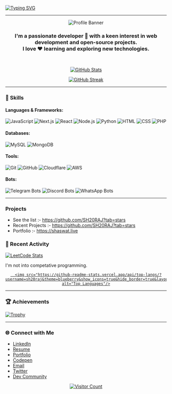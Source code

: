 [![Typing SVG](https://readme-typing-svg.demolab.com?font=Poppins&size=40&pause=1000&color=1461FF&vCenter=true&width=600&lines=Hi+there%2C+I'm+Shaswat+Raj+%F0%9F%91%8B)](https://sh20raj.com)

---

<div align="center">
   <img src="https://img.jsdelivr.com/github.com/SH20RAJ/sh20raj/assets/66713844/344678d0-3795-4d1f-b326-9bdd6846687b" alt="Profile Banner">
   
   <h3>I'm a passionate developer 🚀 with a keen interest in web development and open-source projects.<br>
   I love ❤️ learning and exploring new technologies.
   </h3>

   <br/>

   [![GitHub Stats](https://github-stats-alpha.vercel.app/api?username=sh20raj&cc=000&tc=fff&ic=fff&bc=000)](https://github.com/sh20raj)

   [![GitHub Streak](https://streak-stats.demolab.com?user=sh20raj&theme=highcontrast&border_radius=4&date_format=M%20j%5B%2C%20Y%5D&card_width=500&dates=2661EB&stroke=250D0D)](#)
</div>

---

### 🚀 Skills

#### Languages & Frameworks:
![JavaScript](https://img.shields.io/badge/JavaScript-Expert-yellow?logo=javascript&logoColor=white&style=for-the-badge)
![Next.js](https://img.shields.io/badge/Next.js-Expert-black?logo=next.js&logoColor=white&style=for-the-badge)
![React](https://img.shields.io/badge/React-Intermediate-blue?logo=react&logoColor=white&style=for-the-badge)
![Node.js](https://img.shields.io/badge/Node.js-Expert-green?logo=node.js&logoColor=white&style=for-the-badge)
![Python](https://img.shields.io/badge/Python-Intermediate-blue?logo=python&logoColor=white&style=for-the-badge)
![HTML](https://img.shields.io/badge/HTML-Expert-orange?logo=html5&logoColor=white&style=for-the-badge)
![CSS](https://img.shields.io/badge/CSS-Expert-blueviolet?logo=css3&logoColor=white&style=for-the-badge)
![PHP](https://img.shields.io/badge/PHP-Expert-purple?logo=php&logoColor=white&style=for-the-badge)

#### Databases:
![MySQL](https://img.shields.io/badge/MySQL-Expert-blue?logo=mysql&logoColor=white&style=for-the-badge)
![MongoDB](https://img.shields.io/badge/MongoDB-Intermediate-brightgreen?logo=mongodb&logoColor=white&style=for-the-badge)

#### Tools:
![Git](https://img.shields.io/badge/Git-Expert-orange?logo=git&logoColor=white&style=for-the-badge)
![GitHub](https://img.shields.io/badge/GitHub-Expert-lightgrey?logo=github&logoColor=white&style=for-the-badge)
![Cloudflare](https://img.shields.io/badge/Cloudflare-Expert-F38020?style=for-the-badge&logo=Cloudflare&logoColor=white)
![AWS](https://img.shields.io/badge/AWS-Expert-brightgreen?logo=amazonaws&logoColor=white&style=for-the-badge&color=orange)

#### Bots:
![Telegram Bots](https://img.shields.io/badge/Telegram%20Bots-Expert-blue?logo=telegram&logoColor=white&style=for-the-badge)
![Discord Bots](https://img.shields.io/badge/Discord%20Bots-Intermediate-blue?logo=discord&logoColor=white&style=for-the-badge)
![WhatsApp Bots](https://img.shields.io/badge/WhatsApp%20Bots-Intermediate-green?logo=whatsapp&logoColor=white&style=for-the-badge)

---

### Projects
- See the list :- https://github.com/SH20RAJ?tab=stars
- Recent Projects :- https://github.com/SH20RAJ?tab=stars
- Portfolio :- https://shaswat.live

### 🌟 Recent Activity

[![LeetCode Stats](https://leetcard.jacoblin.cool/sh20raj?theme=dark&font=Prompt&ext=heatmap)](https://leetcode.com/u/SH20RAJ/)

I'm not into competative programming.
<div align="center">

   <a href="#">
      
      <img src="https://github-readme-stats.vercel.app/api/top-langs/?username=sh20raj&theme=blueberry&show_icons=true&hide_border=true&layout=compact" alt="Top Languages"/>
   </a>
</div>

---

### 🏆 Achievements

[![Trophy](https://github-profile-trophy.vercel.app/?username=ryo-ma&theme=onedark)](https://github.com/sh20raj)

---

### 🌐 Connect with Me

- [LinkedIn](https://www.linkedin.com/in/sh20raj/)
- [Resume](https://docs.google.com/document/d/1_c8_1teca5JlCIFnsSC0rqoHcvxD5VJrlE-DeKZSXf4/edit?usp=sharing)
- [Portfolio](https://shaswat.live/)
- [Codepen](https://codepen.io/sh20raj)
- [Email](mailto:sh20raj@gmail.com)
- [Twitter](https://x.com/SH20RAJ/)
- [Dev Community](https://dev.to/sh20raj)

<div align='center'>
   <a href="https://visitorbadge.io/status?path=https%3A%2F%2Fgithub.com%2FSH20RAJ%2Fsh20raj%2F">
      <img src="https://api.visitorbadge.io/api/visitors?path=https%3A%2F%2Fgithub.com%2FSH20RAJ%2Fsh20raj%2F&countColor=%23263759" alt="Visitor Count"/>
   </a>
</div>
